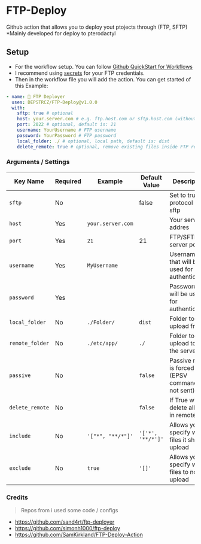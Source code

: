 # FTP-Deploy
Github action that allows you to deploy yout ptojects through (FTP, SFTP)
*Mainly developed for deploy to pterodactyl


## Setup
- For the workflow setup. You can follow [Github QuickStart for Workflows](https://docs.github.com/en/actions/quickstart#creating-your-first-workflow)
- I recommend using [secrets](https://docs.github.com/en/actions/reference/encrypted-secrets) for your FTP credentials.
- Then in the workflow file you will add the action. You can get started of this Example:
```yml
- name: 🚛 FTP Deployer
  uses: DEPSTRCZ/FTP-Deploy@v1.0.0
  with:
    sftp: true # optional
    host: your.server.com # e.g. ftp.host.com or sftp.host.com (without ftp:// or ftps://)
    port: 2022 # optional, default is: 21
    username: YourUsername # FTP username
    password: YourPassword # FTP password
    local_folder: ./ # optional, local path, default is: dist
    delete_remote: true # optional, remove existing files inside FTP remote folder
```

### Arguments / Settings
| Key Name                | Required | Example                       | Default Value                 | Description                                                                                                                                                                                                                                                                                                                                                                                                                                                                                                                                                                                                                                          |
|-------------------------|----------|-------------------------------|-------------------------------|------------------------------------------------------------------------------------------------------------------------------------------------------------------------------------------------------------------------------------------------------------------------------------------------------------------------------------------------------------------------------------------------------------------------------------------------------------------------------------------------------------------------------------------------------------------------------------------------------------------------------------------------------|
| `sftp`                | No      |          |  false                             | Set to true if protocol is sftp                                                                                                                                                                                                                                                                                                                                                                                                                                                                                                                                                                                                                        |
| `host`              | Yes      | `your.server.com`    |                               | Your server addres                                                                                                                                                                                                                                                                                                                                                                                                                                                                                                                                                                                                                                         |
| `port`              | Yes      | `21`    | 21                              | FTP/SFTP server port                                                                                                                                                                                                                                                                                                                                                                                                                                                                                                                                                                                                     |
| `username`                  | Yes       | `MyUsername`                         |                           | Username that will be used for authentication                                                                                                                                                                                                                                                                                                                                                                                                                                                                                                                                                                                              |
| `password`              | Yes       |                         |                          | Password that will be used for authentication                                                                                                                                                                                                                                                                                                                                                                                                                                                                          |
| `local_folder`             | No       | `./Folder/`        | `dist`                          | Folder to upload from                                                                                                                                                                                                                                                                                                                                                                                                                                                                                                                                                                                              |
| `remote_folder`            | No       | `./etc/app/`            | `./`                          | Folder to upload to (on the server)`                                                                                                                                                                                                                                                                                                                                                                                                                                                                                                                                                                                |
| `passive`            | No       |      | `false` | Passive mode is forced (EPSV command is not sent)                                                                                                                                                                                                                                                                                                                                                                                                                                                                                                                                                   |
| `delete_remote`            | No       |      | `false` | If True will delete all files in remote                                                                                                                                                                                                                                                                                                                                                                                                                                                                                                                                                   |
| `include`               | No       | `'["*", "**/*"]'`                         | `'['*', '**/*']'`                       | Allows you to specify what files it should upload                                                                                                                                                                                                                                                                                                                                                                                                                                                                                                                                           |
| `exclude` | No       | `true`                        | `'[]'`                       | Allows you to specify which files to not upload                                                                                                                                                                                                                                                                                                                                                                                                                                                                                                                                                               |


### Credits
> Repos from i used some code / configs
- https://github.com/sand4rt/ftp-deployer
- https://github.com/simonh1000/ftp-deploy
- https://github.com/SamKirkland/FTP-Deploy-Action